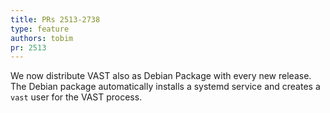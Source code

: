 ```yaml
---
title: PRs 2513-2738
type: feature
authors: tobim
pr: 2513
---
```


We now distribute VAST also as Debian Package with every new release. The Debian
package automatically installs a systemd service and creates a `vast` user for
the VAST process.
